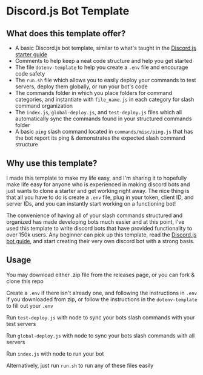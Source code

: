 # Discord.js Bot Template

## What does this template offer? 

- A basic Discord.js bot template, similar to what's taught in the [Discord.js starter guide](https://discordjs.guide/#before-you-begin)
- Comments to help keep a neat code structure and help you get started
- The file `dotenv-template` to help you create a `.env` file and encourage code safety
- The `run.sh` file which allows you to easily deploy your commands to test servers, deploy them globally, or run your bot's code
- The commands folder in which you place folders for command categories, and instantiate with `file_name.js` in each category for slash command organization
- The `index.js`, `global-deploy.js`, and `test-deploy.js` files which all automatically sync the commands found in your structured commands folder
- A basic `ping` slash command located in `commands/misc/ping.js` that has the bot report its ping & demonstrates the expected slash command structure

## Why use this template?

I made this template to make my life easy, and I'm sharing it to hopefully make life easy for anyone who is experienced
in making discord bots and just wants to clone a starter and get working right away. The nice thing is that all you have
to do is create a `.env` file, plug in your token, client ID, and server IDs, and you can instantly start working on a 
functioning bot! 

The convenience of having all of your slash commands structured and organized has made developing bots much easier and
at this point, I've used this template to write discord bots that have provided functionality to over 150k users. Any
beginner can pick up this template, read the [Discord.js bot guide](https://discordjs.guide/#before-you-begin), and 
start creating their very own discord bot with a strong basis.

## Usage

You may download either .zip file from the releases page, or you can fork & clone this repo

Create a `.env` if there isn't already one, and following the instructions in `.env` if you downloaded from zip, or follow the instructions in the `dotenv-template` to fill out your `.env`

Run `test-deploy.js` with node to sync your bots slash commands with your test servers

Run `global-deploy.js` with node to sync your bots slash commands with all servers

Run `index.js` with node to run your bot

Alternatively, just run `run.sh` to run any of these files easily
